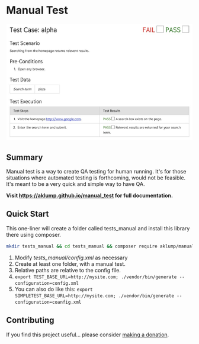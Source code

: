 # Manual Test

![Manual Test](docs/images/manual-test.jpg)

## Summary

Manual test is a way to create QA testing for human running.  It's for those situations where automated testing is forthcoming, would not be feasible.  It's meant to be a very quick and simple way to have QA.

**Visit <https://aklump.github.io/manual_test> for full documentation.**

## Quick Start

This one-liner will create a folder called tests_manual and install this library there using composer.

```bash
mkdir tests_manual && cd tests_manual && composer require aklump/manual-test && cp ./vendor/aklump/manual-test/examples/config.xml .
```

1. Modify _tests_manual/config.xml_ as necessary
1. Create at least one folder, with a manual test.
1. Relative paths are relative to the config file.
1. `export TEST_BASE_URL=http://mysite.com; ./vendor/bin/generate --configuration=config.xml`
1. You can also do like this: `export SIMPLETEST_BASE_URL=http://mysite.com; ./vendor/bin/generate --configuration=coanfig.xml`

## Contributing

If you find this project useful... please consider [making a donation](https://www.paypal.com/cgi-bin/webscr?cmd=_s-xclick&hosted_button_id=4E5KZHDQCEUV8&item_name=Gratitude%20for%20aklump%2Fmanual_test).
